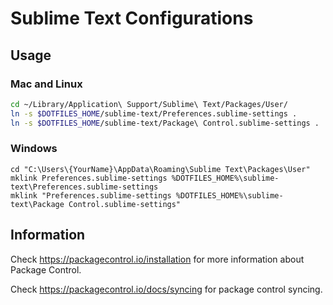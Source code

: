 Sublime Text Configurations
===========================

Usage
-----

### Mac and Linux ###

``` bash
cd ~/Library/Application\ Support/Sublime\ Text/Packages/User/
ln -s $DOTFILES_HOME/sublime-text/Preferences.sublime-settings .
ln -s $DOTFILES_HOME/sublime-text/Package\ Control.sublime-settings .
```

### Windows ###

``` batch
cd "C:\Users\{YourName}\AppData\Roaming\Sublime Text\Packages\User"
mklink Preferences.sublime-settings %DOTFILES_HOME%\sublime-text\Preferences.sublime-settings
mklink "Preferences.sublime-settings %DOTFILES_HOME%\sublime-text\Package Control.sublime-settings"
```

Information
-----------

Check https://packagecontrol.io/installation for more information about Package Control.

Check https://packagecontrol.io/docs/syncing for package control syncing.
